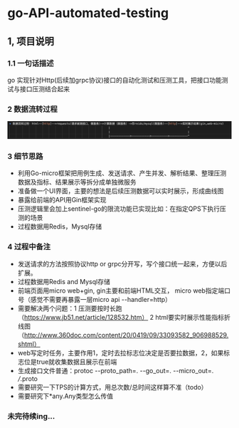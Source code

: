 # go-API-automated-testing

## 1, 项目说明
### 1.1 一句话描述

go 实现针对Http(后续加grpc协议)接口的自动化测试和压测工具，把接口功能测试与接口压测结合起来

### 2 数据流转过程
![image](https://github.com/rexlu01/go-API-automated-testing/blob/main/dataflowprocess.png)


### 3 细节思路
* 利用Go-micro框架把用例生成、发送请求、产生并发、解析结果、整理压测数据及指标、结果展示等拆分成单独微服务
* 准备做一个UI界面，主要的想法是后续压测数据可以实时展示，形成曲线图
* 暴露给前端的API用Gin框架实现
* 压测逻辑里会加上sentinel-go的限流功能已实现比如：在指定QPS下执行压测的场景
* 过程数据用Redis，Mysql存储


### 4 过程中备注
* 发送请求的方法按照协议http or grpc分开写，写个接口统一起来，方便以后扩展。
* 过程数据用Redis and  Mysql存储
* 前端页面用micro web+gin, gin主要和前端HTML交互， micro web指定端口号（感觉不需要再暴露一层micro api --handler=http）
* 需要解决两个问题：1 压测要按时长跑（https://www.jb51.net/article/128532.htm） 2 html要实时展示性能指标折线图 （http://www.360doc.com/content/20/0419/09/33093582_906988529.shtml）
* web写定时任务，主要作用1，定时去拉标志位决定是否要拉数据，2，如果标志位是true就收集数据且展示在前端
* 生成接口文件普通：protoc --proto_path=. --go_out=. --micro_out=. */*.proto
* 需要研究一下TPS的计算方式，用总次数/总时间这样算不准（todo）
* 需要研究下*any.Any类型怎么传值

### 未完待续ing...

